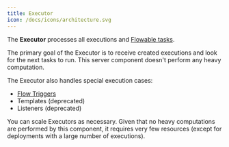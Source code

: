 ```yaml
---
title: Executor
icon: /docs/icons/architecture.svg
---
```


The **Executor** processes all executions and [Flowable tasks](/docs/concepts/flowable-tasks).

The primary goal of the Executor is to receive created executions and look for the next tasks to run. This server component doesn't perform any heavy computation.

The Executor also handles special execution cases:

- [Flow Triggers](../04.workflow-components/07.triggers/flow-trigger.md)
- Templates (deprecated)
- Listeners (deprecated)

You can scale Executors as necessary. Given that no heavy computations are performed by this component, it requires very few resources (except for deployments with a large number of executions).